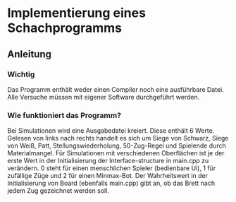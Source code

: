 # Implementierung eines Schachprogramms
## Anleitung
### Wichtig
Das Programm enthält weder einen Compiler noch eine ausführbare Datei. 
Alle Versuche müssen mit eigener Software durchgeführt werden.

### Wie funktioniert das Programm?
Bei Simulationen wird eine Ausgabedatei kreiert. 
Diese enthält 6 Werte. 
Gelesen von links nach rechts handelt es sich um Siege von Schwarz, Siege von Weiß, Patt, Stellungswiederholung, 50-Zug-Regel und Spielende durch Materialmangel. 
Für Simulationen mit verschiedenen Oberflächen ist je der erste Wert in der Initialisierung der Interface-structure in main.cpp zu verändern. 
0 steht für einen menschlichen Spieler (bedienbare Ui), 1 für zufällige Züge und 2 für einen Minmax-Bot. 
Der Wahrheitswert in der Initialisierung von Board (ebenfalls main.cpp) gibt an, ob das Brett nach jedem Zug gezeichnet werden soll.


